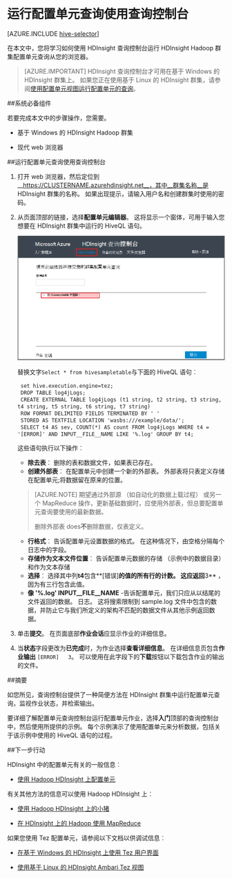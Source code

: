 <properties
   pageTitle="在 HDInsight 中的查询控制台上使用 Hadoop 配置单元 |Microsoft Azure"
   description="了解如何使用基于 web 的查询控制台运行 HDInsight Hadoop 群集配置单元查询从您的浏览器。"
   services="hdinsight"
   documentationCenter=""
   authors="Blackmist"
   manager="jhubbard"
   editor="cgronlun"
    tags="azure-portal"/>

<tags
   ms.service="hdinsight"
   ms.devlang="na"
   ms.topic="article"
   ms.tgt_pltfrm="na"
   ms.workload="big-data"
   ms.date="09/20/2016"
   ms.author="larryfr"/>

# <a name="run-hive-queries-using-the-query-console"></a>运行配置单元查询使用查询控制台

[AZURE.INCLUDE [hive-selector](../../includes/hdinsight-selector-use-hive.md)]

在本文中，您将学习如何使用 HDInsight 查询控制台运行 HDInsight Hadoop 群集配置单元查询从您的浏览器。

> [AZURE.IMPORTANT] HDInsight 查询控制台才可用在基于 Windows 的 HDInsight 群集上。 如果您正在使用基于 Linux 的 HDInsight 群集，请参阅[使用配置单元视图运行配置单元的查询](hdinsight-hadoop-use-hive-ambari-view.md)。


##<a id="prereq"></a>系统必备组件

若要完成本文中的步骤操作，您需要。

* 基于 Windows 的 HDInsight Hadoop 群集

* 现代 web 浏览器

##<a id="run"></a>运行配置单元查询使用查询控制台

1. 打开 web 浏览器，然后定位到__https://CLUSTERNAME.azurehdinsight.net__，其中__群集名称__是 HDInsight 群集的名称。 如果出现提示，请输入用户名和创建群集时使用的密码。


2. 从页面顶部的链接，选择**配置单元编辑器**。 这将显示一个窗体，可用于输入您想要在 HDInsight 群集中运行的 HiveQL 语句。

    ![配置单元编辑器](./media/hdinsight-hadoop-use-hive-query-console/queryconsole.png)

    替换文字`Select * from hivesampletable`与下面的 HiveQL 语句︰

        set hive.execution.engine=tez;
        DROP TABLE log4jLogs;
        CREATE EXTERNAL TABLE log4jLogs (t1 string, t2 string, t3 string, t4 string, t5 string, t6 string, t7 string)
        ROW FORMAT DELIMITED FIELDS TERMINATED BY ' '
        STORED AS TEXTFILE LOCATION 'wasbs:///example/data/';
        SELECT t4 AS sev, COUNT(*) AS count FROM log4jLogs WHERE t4 = '[ERROR]' AND INPUT__FILE__NAME LIKE '%.log' GROUP BY t4;

    这些语句执行以下操作︰

    * **除去表**︰ 删除的表和数据文件，如果表已存在。
    * **创建外部表**︰ 在配置单元中创建一个新的外部表。 外部表将只表定义存储在配置单元;将数据留在原来的位置。

    > [AZURE.NOTE] 期望通过外部源 （如自动化的数据上载过程） 或另一个 MapReduce 操作，更新基础数据时，应使用外部表，但总要配置单元查询要使用的最新数据。
    >
    > 删除外部表 does**不**删除数据，仅表定义。

    * **行格式**︰ 告诉配置单元设置数据的格式。 在这种情况下，由空格分隔每个日志中的字段。
    * **存储作为文本文件位置**︰ 告诉配置单元数据的存储 （示例中的数据目录） 和作为文本存储
    * **选择**︰ 选择其中列**t4**包含**[错误]**的值的所有行的计数。 这应返回**3** ，因为有三行包含此值。
    * **像 '%.log' INPUT__FILE__NAME** -告诉配置单元，我们只应从以结尾的文件返回的数据。 日志。 这将搜索限制到 sample.log 文件中包含的数据，并防止它与我们所定义的架构不匹配的数据文件从其他示例返回数据。

2. 单击**提交**。 在页面底部**作业会话**应显示作业的详细信息。

3. 当**状态**字段更改为**已完成**时，为作业选择**查看详细信息**。 在详细信息页包含**作业输出** `[ERROR]   3`。 可以使用在此字段下的**下载**按钮以下载包含作业的输出的文件。


##<a id="summary"></a>摘要

如您所见，查询控制台提供了一种简便方法在 HDInsight 群集中运行配置单元查询，监视作业状态，并检索输出。

要详细了解配置单元查询控制台运行配置单元作业，选择**入门**顶部的查询控制台中，然后使用所提供的示例。 每个示例演示了使用配置单元来分析数据，包括关于该示例中使用的 HiveQL 语句的过程。

##<a id="nextsteps"></a>下一步行动

HDInsight 中的配置单元有关的一般信息︰

* [使用 Hadoop HDInsight 上配置单元](hdinsight-use-hive.md)

有关其他方法的信息可以使用 Hadoop HDInsight 上︰

* [使用 Hadoop HDInsight 上的小猪](hdinsight-use-pig.md)

* [在 HDInsight 上的 Hadoop 使用 MapReduce](hdinsight-use-mapreduce.md)

如果您使用 Tez 配置单元，请参阅以下文档以供调试信息︰

* [在基于 Windows 的 HDInsight 上使用 Tez 用户界面](hdinsight-debug-tez-ui.md)

* [使用基于 Linux 的 HDInsight Ambari Tez 视图](hdinsight-debug-ambari-tez-view.md)

[1]: ../HDInsight/hdinsight-hadoop-visual-studio-tools-get-started.md

[hdinsight-sdk-documentation]: http://msdnstage.redmond.corp.microsoft.com/library/dn479185.aspx

[azure-purchase-options]: http://azure.microsoft.com/pricing/purchase-options/
[azure-member-offers]: http://azure.microsoft.com/pricing/member-offers/
[azure-free-trial]: http://azure.microsoft.com/pricing/free-trial/

[apache-tez]: http://tez.apache.org
[apache-hive]: http://hive.apache.org/
[apache-log4j]: http://en.wikipedia.org/wiki/Log4j
[hive-on-tez-wiki]: https://cwiki.apache.org/confluence/display/Hive/Hive+on+Tez
[import-to-excel]: http://azure.microsoft.com/documentation/articles/hdinsight-connect-excel-power-query/


[hdinsight-use-oozie]: hdinsight-use-oozie.md
[hdinsight-analyze-flight-data]: hdinsight-analyze-flight-delay-data.md



[hdinsight-storage]: hdinsight-hadoop-use-blob-storage.md

[hdinsight-provision]: hdinsight-provision-clusters.md
[hdinsight-submit-jobs]: hdinsight-submit-hadoop-jobs-programmatically.md
[hdinsight-upload-data]: hdinsight-upload-data.md
[hdinsight-get-started]: hdinsight-hadoop-linux-tutorial-get-started.md

[Powershell-install-configure]: powershell-install-configure.md
[powershell-here-strings]: http://technet.microsoft.com/library/ee692792.aspx


[img-hdi-hive-powershell-output]: ./media/hdinsight-use-hive/HDI.Hive.PowerShell.Output.png
